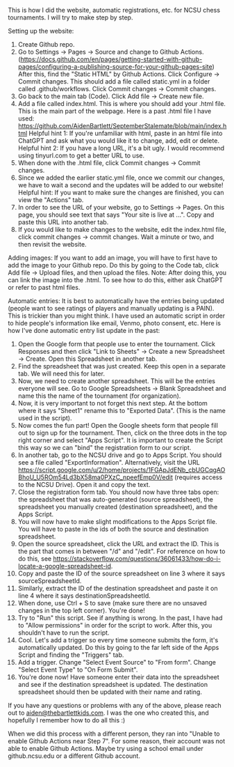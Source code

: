 This is how I did the website, automatic registrations, etc. for NCSU chess tournaments. I will try to make step by step.

Setting up the website:
1. Create Github repo.
2. Go to Settings -> Pages -> Source and change to Github Actions. (https://docs.github.com/en/pages/getting-started-with-github-pages/configuring-a-publishing-source-for-your-github-pages-site)
  After this, find the "Static HTML" by Github Actions. Click Configure -> Commit changes. This should add a file called static.yml in a folder called .github/workflows. Click Commit changes -> Commit changes.
3. Go back to the main tab (Code). Click Add file -> Create new file.
4. Add a file called index.html. This is where you should add your .html file. This is the main part of the webpage. Here is a past .html file I have used: https://github.com/AidenBartlett/SeptemberStalemate/blob/main/index.html
  Helpful hint 1: If you're unfamiliar with html, paste in an html file into ChatGPT and ask what you would like it to change, add, edit or delete.
  Helpful hint 2: If you have a long URL, it's a bit ugly. I would recommend using tinyurl.com to get a better URL to use.
6. When done with the .html file, click Commit changes -> Commit changes.
7. Since we added the earlier static.yml file, once we commit our changes, we have to wait a second and the updates will be added to our website!
  Helpful hint: If you want to make sure the changes are finished, you can view the "Actions" tab.
8. In order to see the URL of your website, go to Settings -> Pages. On this page, you should see text that says "Your site is live at ...". Copy and paste this URL into another tab.
9. If you would like to make changes to the website, edit the index.html file, click commit changes -> commit changes. Wait a minute or two, and then revisit the website.


Adding images: If you want to add an image, you will have to first have to add the image to your Github repo. Do this by going to the Code tab, click Add file -> Upload files, and then upload the files.
Note: After doing this, you can link the image into the .html. To see how to do this, either ask ChatGPT or refer to past html files.

Automatic entries:
It is best to automatically have the entries being updated (people want to see ratings of players and manually updating is a PAIN). This is trickier than you might think. I have used an automatic script in order to hide people's information like email, Venmo, photo consent, etc. Here is how I've done automatic entry list update in the past:
1. Open the Google form that people use to enter the tournament. Click Responses and then click "Link to Sheets" -> Create a new Spreadsheet -> Create. Open this Spreadsheet in another tab.
2. Find the spreadsheet that was just created. Keep this open in a separate tab. We will need this for later.
3. Now, we need to create another spreadsheet. This will be the entries everyone will see. Go to Google Spreadsheets -> Blank Spreadsheet and name this the name of the tournament (for organization).
4. Now, it is very important to not forget this next step. At the bottom where it says "Sheet1" rename this to "Exported Data". (This is the name used in the script).
5. Now comes the fun part! Open the Google sheets form that people fill out to sign up for the tournament. Then, click on the three dots in the top right corner and select "Apps Script". It is important to create the Script this way so we can "bind" the registration form to our script.
6. In another tab, go to the NCSU drive and go to Apps Script. You should see a file called "ExportInformation". Alternatively, visit the URL https://script.google.com/u/2/home/projects/1FGApJdENb_cbUGCqgAOBhoU_U5ROm54Ld3bX58ma0PXzC_npeefEmp0V/edit (requires access to the NCSU Drive). Open it and copy the text.
9. Close the registration form tab. You should now have three tabs open: the spreadsheet that was auto-generated (source spreadsheet), the spreadsheet you manually created (destination spreadsheet), and the Apps Script.
10. You will now have to make slight modifications to the Apps Script file. You will have to paste in the ids of both the source and destination spreadsheet.
11. Open the source spreadsheet, click the URL and extract the ID. This is the part that comes in between "/d" and "/edit". For reference on how to do this, see https://stackoverflow.com/questions/36061433/how-do-i-locate-a-google-spreadsheet-id.
12. Copy and paste the ID of the source spreadsheet on line 3 where it says sourceSpreadsheetId.
13. Similarly, extract the ID of the destination spreadsheet and paste it on line 4 where it says destinationSpreadsheetId.
14. When done, use Ctrl + S to save (make sure there are no unsaved changes in the top left corner). You're done!
15. Try to "Run" this script. See if anything is wrong. In the past, I have had to "Allow permissions" in order for the script to work. After this, you shouldn't have to run the script.
16. Cool. Let's add a trigger so every time someone submits the form, it's automatically updated. Do this by going to the far left side of the Apps Script and finding the "Triggers" tab.
17. Add a trigger. Change "Select Event Source" to "From form". Change "Select Event Type" to "On Form Submit".
18. You're done now! Have someone enter their data into the spreadsheet and see if the destination spreadsheet is updated. The destination spreadsheet should then be updated with their name and rating.


If you have any questions or problems with any of the above, please reach out to aiden@thebartlettkids.com. I was the one who created this, and hopefully I remember how to do all this :)



When we did this process with a different person, they ran into "Unable to enable Github Actions near Step 7". For some reason, their account was not able to enable Github Actions. Maybe try using a school email under github.ncsu.edu or a different Github account.

